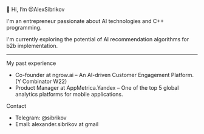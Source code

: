 👋 Hi, I’m @AlexSibrikov

I'm an entrepreneur passionate about AI technologies and C++ programming.

I'm currently exploring the potential of AI recommendation algorithms for b2b implementation.
____

My past experience
- Co-founder at ngrow.ai – An AI-driven Customer Engagement Platform. (Y Combinator W22)
- Product Manager at AppMetrica.Yandex – One of the top 5 global analytics platforms for mobile applications.

Contact
- Telegram: @sibrikov
- Email: alexander.sibrikov at gmail
